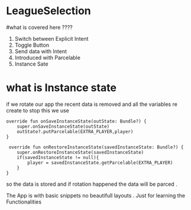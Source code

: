 # LeagueSelection

#what is covered here ????

1. Switch between Explicit Intent
2. Toggle Button
3. Send data with Intent
4. Introduced with Parcelable
5. Instance Sate 

# what is Instance state
if we rotate our app the recent data is removed and all the variables re create to stop this we use 

    override fun onSaveInstanceState(outState: Bundle?) {
        super.onSaveInstanceState(outState)
        outState?.putParcelable(EXTRA_PLAYER,player)
    }
    
     override fun onRestoreInstanceState(savedInstanceState: Bundle?) {
        super.onRestoreInstanceState(savedInstanceState)
        if(savedInstanceState != null){
            player = savedInstanceState.getParcelable(EXTRA_PLAYER)
        }
    }

so the data is stored and if rotation happened the data will be parced . 

The App is with basic snippets no beautifull layouts . Just for learning the Functionalities
